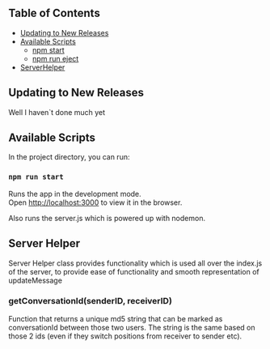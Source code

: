 ## Table of Contents

- [Updating to New Releases](#updating-to-new-releases)
- [Available Scripts](#available-scripts)
  - [npm start](#npm-start)
  - [npm run eject](#npm-run-eject)
- [ServerHelper](#Server-Helper)
## Updating to New Releases
Well I haven`t done much yet

## Available Scripts

In the project directory, you can run:

### `npm run start`

Runs the app in the development mode.<br>
Open [http://localhost:3000](http://localhost:3000) to view it in the browser.<br/>

Also runs the server.js which is powered up with nodemon.


## Server Helper
Server Helper class provides functionality which is used all over the index.js of the server, to provide ease of functionality and smooth representation of updateMessage
### getConversationId(senderID, receiverID)
Function that returns a unique md5 string that can be marked as conversationId between those two users. The string is the same based on those 2 ids (even if they switch positions from receiver to sender etc).

